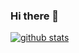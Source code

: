 ### Hi there 👋

<!--
**jopemachine/jopemachine** is a ✨ _special_ ✨ repository because its `README.md` (this file) appears on your GitHub profile.

Here are some ideas to get you started:

- 🔭 I’m currently working on ...
- 🌱 I’m currently learning ...
- 👯 I’m looking to collaborate on ...
- 🤔 I’m looking for help with ...
- 💬 Ask me about ...
- 📫 How to reach me: ...
- 😄 Pronouns: ...
- ⚡ Fun fact: ...
-->

[![github stats](https://github-readme-stats-jopemachine-deploy.vercel.app/api?username=jopemachine&count_private=true&show_icons=true&theme=tokyonight)](https://github.com/jopemachine/jopemachine)

<!--
[![Top Langs](https://github-readme-stats-jopemachine-deploy.vercel.app/api/top-langs/?username=jopemachine&hide=css,c&layout=compact)](https://github.com/jopemachine/jopemachine)
-->
